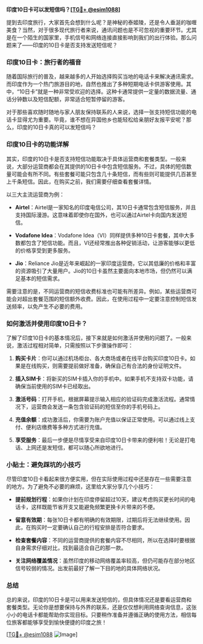 **印度10日卡可以发短信吗？[[TG💪+ @esim1088](https://t.me/s/esim1088)]**

提到去印度旅行，大家首先会想到什么呢？是神秘的泰姬陵，还是令人垂涎的咖喱美食？当然，对于很多现代旅行者来说，通讯问题也是不可忽视的重要环节。尤其是在一个陌生的国家里，手机信号和网络连接直接影响到我们的出行体验。那么问题来了——印度的10日卡是否支持发送短信呢？

### 印度10日卡：旅行者的福音

随着国际旅行的普及，越来越多的人开始选择购买当地的电话卡来解决通讯需求。而印度作为一个热门旅游目的地，自然也推出了多种短期电话卡供游客使用。其中，“10日卡”就是一种非常受欢迎的选择。这种卡通常提供一定量的数据流量、通话分钟数以及短信配额，非常适合短暂停留的游客。

对于那些喜欢随时随地与家人朋友保持联系的人来说，选择一张支持短信功能的电话卡显得尤为重要。毕竟，谁不想在异国他乡也能轻松给亲朋好友报平安呢？那么，印度的10日卡真的可以发短信吗？

### 印度10日卡的功能详解

其实，印度的10日卡是否支持短信功能取决于具体运营商和套餐类型。一般来说，大部分运营商都会在其提供的10日卡中包含短信服务。不过，具体的短信数量可能会有所不同。有些套餐可能只包含几十条短信，而有些则可能提供几百甚至上千条短信。因此，在购买之前，我们需要仔细查看套餐详情。

以三大主流运营商为例：

- **Airtel**：Airtel是一家知名的印度电信公司，其10日卡通常包含短信服务，并且支持国际漫游。这意味着即使你在国外，也可以通过Airtel卡向国内发送短信。
  
- **Vodafone Idea**：Vodafone Idea（VI）同样提供多种10日卡套餐，其中大多数都包含了短信功能。而且，VI还经常推出各种促销活动，让游客能够以更低的价格享受到更多服务。

- **Jio**：Reliance Jio是近年来崛起的一家印度运营商，它以其低廉的价格和丰富的资源吸引了大量用户。Jio的10日卡虽然主要面向本地市场，但仍然可以满足基本的短信需求。

需要注意的是，不同运营商的短信收费标准也可能有所差异。例如，某些运营商可能会对超出套餐范围的短信额外收费。因此，在使用过程中一定要注意控制短信发送频率，以免产生不必要的费用。

### 如何激活并使用印度10日卡？

了解了印度10日卡的基本情况后，接下来就是如何激活并使用的问题了。一般来说，激活过程相对简单，只需按照以下步骤操作即可：

1. **购买卡片**：你可以通过机场柜台、各大商场或者在线平台购买印度10日卡。如果是在线购买，则需要提前做好准备，确保自己有合法的身份证明文件。

2. **插入SIM卡**：将新买的SIM卡插入你的手机中。如果手机不支持双卡功能，请确保当前使用的SIM卡已经取出。

3. **激活号码**：打开手机，根据屏幕提示输入相应的验证码完成激活流程。通常情况下，运营商会发送一条包含验证码的短信至你的手机号码上。

4. **充值余额**：成功激活后，你需要为账户充值以保证正常使用。可以通过线上支付、便利店缴费等多种方式进行充值。

5. **享受服务**：最后一步便是尽情享受来自印度10日卡带来的便利啦！无论是打电话、上网还是发短信，都可以随心所欲地进行。

### 小贴士：避免踩坑的小技巧

尽管印度10日卡看起来很方便实用，但在实际使用过程中还是存在一些需要注意的地方。为了避免不必要的麻烦，这里给大家分享几个小技巧：

- **提前规划行程**：如果你计划在印度停留超过10天，建议考虑购买更长时间的电话卡，这样既能节省开支又能避免频繁更换卡片带来的不便。

- **留意有效期**：每张10日卡都有明确的有效期限，过期后将无法继续使用。因此，在购买时一定要确认自己的行程安排是否符合要求。

- **检查套餐内容**：不同的运营商提供的套餐内容不尽相同，所以在选择时要根据自身需求仔细对比，找到最适合自己的那一款。

- **关注网络覆盖情况**：虽然印度的移动网络覆盖率较高，但仍可能存在部分地区信号较弱的情况。出发前最好了解一下目的地的具体网络状况。

### 总结

总的来说，印度的10日卡是可以用来发送短信的，但具体情况还是要看运营商和套餐类型。无论你是想要保持与外界的联系，还是仅仅想利用网络查询信息，这张小小的电话卡都能帮助你实现目标。只要稍作准备并遵循正确的使用方法，相信每位旅客都能够享受到愉快便捷的印度之旅！

[[TG💪+ @esim1088](https://t.me/s/esim1088) ![Image](https://i.postimg.cc/4NQfJmqS/Snipaste-2025-05-13-00-14-12.png)]